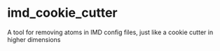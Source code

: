 # imd_cookie_cutter
A tool for removing atoms in IMD config files, just like a cookie cutter in higher dimensions
